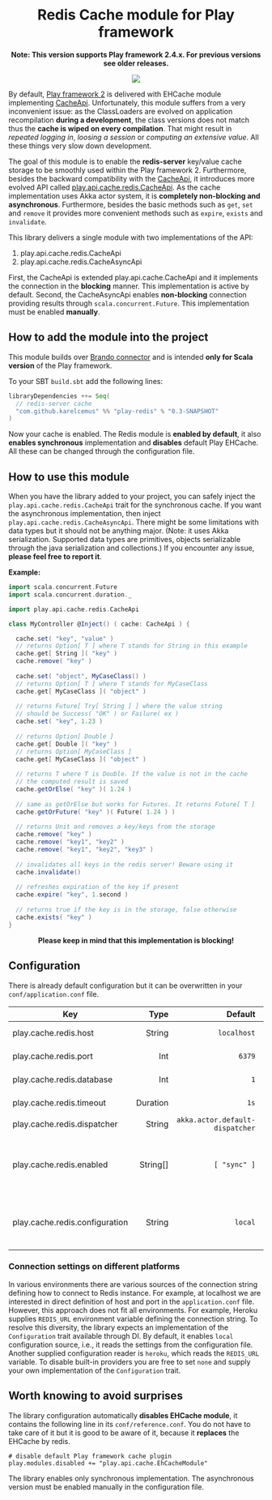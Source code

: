 <h1 align="center">Redis Cache module for Play framework</h1>

<p align="center"><strong>Note: This version supports Play framework 2.4.x. For previous versions see older releases.</strong></p>

<p align="center">
  <a href='http://jenkins.karelcemus.cz/view/Play%20frameworks/job/play-redis/'><img src='http://jenkins.karelcemus.cz/buildStatus/icon?job=play-redis'></a>
</p>

By default, [Play framework 2](http://playframework.com/) is delivered with EHCache module implementing
[CacheApi](https://www.playframework.com/documentation/2.4.x/api/scala/index.html#play.api.cache.CacheApi).
Unfortunately, this module suffers from a very inconvenient issue: as the ClassLoaders are evolved on
application recompilation **during a development**, the class versions does not match thus the **cache is wiped on
every compilation**. That might result in *repeated logging in*, *loosing a session* or *computing an extensive value*.
All these things very slow down development.

The goal of this module is to enable the **redis-server** key/value cache storage to be smoothly used within the
Play framework 2. Furthermore, besides the backward compatibility with the [CacheApi](https://www.playframework.com/documentation/2.4.x/api/scala/index.html#play.api.cache.CacheApi),
it introduces more evolved API called [play.api.cache.redis.CacheApi](https://github.com/KarelCemus/play-redis/blob/master/src/main/scala/play/api/cache/redis/InternalCacheApi.scala).
As the cache implementation uses Akka actor system, it is **completely non-blocking and asynchronous**. Furthermore,
besides the basic methods such as `get`, `set` and `remove` it provides more convenient methods such as `expire`,
`exists` and `invalidate`.

This library delivers a single module with two implementations of the API:

 1. play.api.cache.redis.CacheApi
 2. play.api.cache.redis.CacheAsyncApi

First, the CacheApi is extended play.api.cache.CacheApi and it implements the connection in the **blocking** manner.
This implementation is active by default. Second, the CacheAsyncApi enables **non-blocking** connection providing
results through `scala.concurrent.Future`. This implementation must be enabled **manually**.


## How to add the module into the project

This module builds over [Brando connector](https://github.com/chrisdinn/brando) and is intended **only for Scala version**
of the Play framework.

To your SBT `build.sbt` add the following lines:

```scala
libraryDependencies ++= Seq(
  // redis-server cache
  "com.github.karelcemus" %% "play-redis" % "0.3-SNAPSHOT"
)
```

Now your cache is enabled. The Redis module is **enabled by default**, it also **enables synchronous** implementation
and **disables** default Play EHCache. All these can be changed through the configuration file.


## How to use this module

When you have the library added to your project, you can safely inject the `play.api.cache.redis.CacheApi` trait 
for the synchronous cache. If you want the asynchronous implementation, then inject `play.api.cache.redis.CacheAsyncApi`.
There might be some limitations with data types but it should not be anything major. (Note: it uses Akka serialization.
Supported data types are primitives, objects serializable through the java serialization and collections.)
If you encounter any issue, **please feel free to report it**.

**Example:**

```scala
import scala.concurrent.Future
import scala.concurrent.duration._

import play.api.cache.redis.CacheApi

class MyController @Inject() ( cache: CacheApi ) {

  cache.set( "key", "value" )
  // returns Option[ T ] where T stands for String in this example
  cache.get[ String ]( "key" )
  cache.remove( "key" )
    
  cache.set( "object", MyCaseClass() )
  // returns Option[ T ] where T stands for MyCaseClass
  cache.get[ MyCaseClass ]( "object" )
  
  // returns Future[ Try[ String ] ] where the value string
  // should be Success( "OK" ) or Failure( ex )
  cache.set( "key", 1.23 )
    
  // returns Option[ Double ]
  cache.get[ Double ]( "key" )
  // returns Option[ MyCaseClass ]
  cache.get[ MyCaseClass ]( "object" )
    
  // returns T where T is Double. If the value is not in the cache
  // the computed result is saved
  cache.getOrElse( "key" )( 1.24 )
  
  // same as getOrElse but works for Futures. It returns Future[ T ]
  cache.getOrFuture( "key" )( Future( 1.24 ) )
    
  // returns Unit and removes a key/keys from the storage
  cache.remove( "key" )
  cache.remove( "key1", "key2" )
  cache.remove( "key1", "key2", "key3" )
    
  // invalidates all keys in the redis server! Beware using it
  cache.invalidate()
  
  // refreshes expiration of the key if present
  cache.expire( "key", 1.second )
  
  // returns true if the key is in the storage, false otherwise
  cache.exists( "key" )
}
```


<div align="center">
  <strong>
   Please keep in mind that this implementation is blocking!
  </strong>
</div>


## Configuration

There is already default configuration but it can be overwritten in your `conf/application.conf` file.

| Key                                 | Type     | Default                         | Description                         |
|-------------------------------------|---------:|--------------------------------:|-------------------------------------|
| play.cache.redis.host               | String   | `localhost`                     | redis-server address                |
| play.cache.redis.port               | Int      | `6379`                          | redis-server port                   |
| play.cache.redis.database           | Int      | `1`                             | redis-server database, 1-15         |
| play.cache.redis.timeout            | Duration | `1s`                            | connection timeout                  |
| play.cache.redis.dispatcher         | String   | `akka.actor.default-dispatcher` | Akka actor                          |
| play.cache.redis.enabled            | String[] | `[ "sync" ]`                    | Enabled implementations of the api. Possible values are `sync` and `async` |
| play.cache.redis.configuration      | String   | `local`                         | Defines which configuration source enable. Accepted values are `local` | `heroku` | `none` |


### Connection settings on different platforms

In various environments there are various sources of the connection string defining how to connect to Redis instance. 
For example, at localhost we are interested in direct definition of host and port in the `application.conf` file. 
However, this approach does not fit all environments. For example, Heroku supplies `REDIS_URL` environment variable
defining the connection string. To resolve this diversity, the library expects an implementation of the `Configuration`
trait available through DI. By default, it enables `local` configuration source, i.e., it reads the settings from the
configuration file. Another supplied configuration reader is `heroku`, which reads the `REDIS_URL` variable. To disable
built-in providers you are free to set `none` and supply your own implementation of the `Configuration` trait.

## Worth knowing to avoid surprises

The library configuration automatically **disables EHCache module**, it contains the following line in its `conf/reference.conf`.
You do not have to take care of it but it is good to be aware of it, because it **replaces** the EHCache by redis.

```
# disable default Play framework cache plugin
play.modules.disabled += "play.api.cache.EhCacheModule"
```

The library enables only synchronous implementation. The asynchronous version must be enabled manually in the configuration file.
